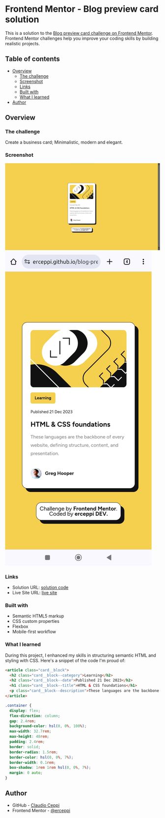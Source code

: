 # Frontend Mentor - Blog preview card solution

This is a solution to the [Blog preview card challenge on Frontend Mentor](https://www.frontendmentor.io/challenges/blog-preview-card-ckPaj01IcS). Frontend Mentor challenges help you improve your coding skills by building realistic projects.

## Table of contents

- [Overview](#overview)
    - [The challenge](#the-challenge)
    - [Screenshot](#screenshot)
    - [Links](#links)
    - [Built with](#built-with)
    - [What I learned](#what-i-learned)
- [Author](#author)

## Overview

### The challenge

Create a business card; Minimalistic, modern and elegant.

### Screenshot

![Desktop Version](./design/desktop-FINAL.jpg)
![Mobile Version](./design/mobile-FINAL.jpg)

### Links

- Solution URL: [solution code](https://github.com/erceppi/blog-preview-card)
- Live Site URL: [live site](http://erceppi.github.io/blog-preview-card/)

### Built with

- Semantic HTML5 markup
- CSS custom properties
- Flexbox
- Mobile-first workflow

### What I learned

During this project, I enhanced my skills in structuring semantic HTML and styling with CSS. Here's a snippet of the code I'm proud of:

```html
<article class="card__block">
  <h2 class="card__block--category">Learning</h2>
  <h2 class="card__block--date">Published 21 Dec 2023</h2>
  <h1 class="card__block--title">HTML & CSS foundations</h1>
  <p class="card__block--description">These languages are the backbone of every website, defining structure, content, and presentation.</p>
</article>
```

```css
.container {
  display: flex;
  flex-direction: column;
  gap: 2.4rem;
  background-color: hsl(0, 0%, 100%);
  max-width: 32.7rem;
  max-height: 48rem;
  padding: 2.4rem;
  border: solid;
  border-radius: 1.5rem;
  border-color: hsl(0, 0%, 7%);
  border-width: 0.1rem;
  box-shadow: 1rem 1rem hsl(0, 0%, 7%);
  margin: 0 auto;
}
```

## Author

- GitHub - [Claudio Ceppi](https://github.com/erceppi)
- Frontend Mentor - [@erceppi](https://www.frontendmentor.io/profile/erceppi)

